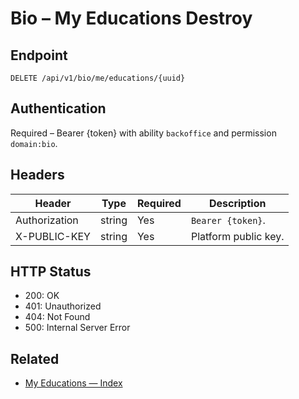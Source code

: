 # Bio – My Educations Destroy

## Endpoint

```
DELETE /api/v1/bio/me/educations/{uuid}
```

## Authentication

Required – Bearer {token} with ability `backoffice` and permission `domain:bio`.

## Headers

| Header           | Type   | Required | Description |
| ---------------- | ------ | -------- | ----------- |
| Authorization    | string | Yes      | `Bearer {token}`. |
| X-PUBLIC-KEY     | string | Yes      | Platform public key. |

## HTTP Status

- 200: OK
- 401: Unauthorized
- 404: Not Found
- 500: Internal Server Error

## Related

- [My Educations — Index](MyEducationsIndex.md)
